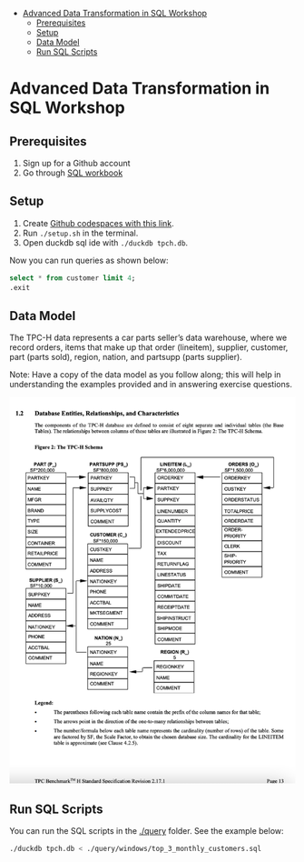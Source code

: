 
* [Advanced Data Transformation in SQL Workshop](#advanced-data-transformation-in-sql-workshop)
    * [Prerequisites](#prerequisites)
    * [Setup](#setup)
    * [Data Model](#data-model)
    * [Run SQL Scripts](#run-sql-scripts)

# Advanced Data Transformation in SQL Workshop

## Prerequisites

1. Sign up for a Github account
2. Go through [SQL workbook](./sql_workbook.pdf)

## Setup

1. Create [Github codespaces with this link](https://github.com/codespaces/new?skip_quickstart=true&machine=basicLinux32gb&repo=833339774&ref=main&geo=UsEast).
2. Run `./setup.sh` in the terminal.
3. Open duckdb sql ide with `./duckdb tpch.db`.

Now you can run queries as shown below:

```sql
select * from customer limit 4;
.exit
```

## Data Model

The TPC-H data represents a car parts seller’s data warehouse, where we record orders, items that make up that order (lineitem), supplier, customer, part (parts sold), region, nation, and partsupp (parts supplier). 

Note: Have a copy of the data model as you follow along; this will help in understanding the examples provided and in answering exercise questions.

![](./tpch_erd.png)

## Run SQL Scripts

You can run the SQL scripts in the [./query](./query) folder. See the example below:

```bash
./duckdb tpch.db < ./query/windows/top_3_monthly_customers.sql
```
